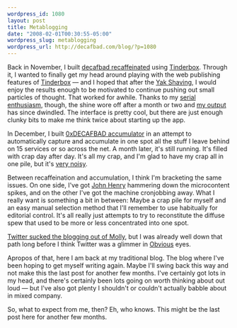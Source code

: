 ```yaml
--- 
wordpress_id: 1080
layout: post
title: Metablogging
date: "2008-02-01T00:30:55-05:00"
wordpress_slug: metablogging
wordpress_url: http://decafbad.com/blog/?p=1080
---
```

Back in November, I built [decafbad recaffeinated][recaffeinated] using [Tinderbox][].  Through it, I wanted to finally get my head around playing with the web publishing features of [Tinderbox][] — and I hoped that after the [Yak Shaving][yak], I would enjoy the results enough to be motivated to continue pushing out small particles of thought.  That worked for awhile.  Thanks to my [serial enthusiasm][serial], though, the shine wore off after a month or two and [my output][archives] has since dwindled.  The interface is pretty cool, but there are just enough clunky bits to make me think twice about starting up the app.

In December, I built [0xDECAFBAD accumulator][accum] in an attempt to automatically capture and accumulate in one spot all the stuff I leave behind on 15 services or so across the net.  A month later, it's still running.  It's filled with crap day after day.  It's all my crap, and I'm glad to have my crap all in one pile, but it's [very noisy][noisy].

Between recaffeination and accumulation, I think I'm bracketing the same issues.  On one side, I've got [John Henry][jh] hammering down the microcontent spikes, and on the other I've got the machine cronjobbing away.  What I really want is something a bit in between: Maybe a crap pile for myself and an easy manual selection method that I'll remember to use habitually for editorial control.  It's all really just attempts to try to reconstitute the diffuse spew that used to be more or less concentrated into one spot.

[Twitter sucked the blogging out of Molly][molly], but I was already well down that path long before I think Twitter was a glimmer in [Obvious][] eyes.  

Apropos of that, here I am back at my traditional blog.  The blog where I've been hoping to get myself writing again.  Maybe I'll swing back this way and not make this the last post for another few months.  I've certainly got lots in my head, and there's certainly been lots going on worth thinking about out loud — but I've also got plenty I shouldn't or couldn't actually babble about in mixed company.

So, what to expect from me, then?  Eh, who knows.  This might be the last post here for another few months.

[obvious]: http://obvious.com/
[molly]: http://www.molly.com/2008/01/05/twitter-sucked-the-blogging-out-of-me/
[jh]: http://en.wikipedia.org/wiki/John_Henry_(folklore)
[archives]: http://decafbad.com/recaffeinated/archives.html
[yak]: http://en.wiktionary.org/wiki/yak_shaving
[noisy]: http://decafbad.com/blog/2008/01/28/comments-fixed#comment-326727
[serial]: http://decafbad.com/blog/2006/05/26/confessions-of-a-serial-enthusiast
[accum]: http://decafbad.com/accum/
[recaffeinated]: http://decafbad.com/recaffeinated/
[tinderbox]: http://eastgate.com/Tinderbox/
